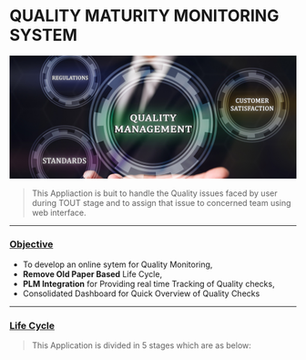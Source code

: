 # QUALITY MATURITY MONITORING SYSTEM

![enter image description here](https://github.com/ankesh-verma/PERL/blob/main/Quality_Maturity_Monitoring/images/Main_Standard.png?raw=true)

> This Appliaction is buit to handle the Quality issues faced by user during TOUT stage and to assign that issue to concerned team using web interface.
***
### <u>Objective</u>
 * To develop an online sytem for Quality Monitoring,
 * <b>Remove Old Paper Based</b> Life Cycle,
 * <b>PLM Integration</b> for Providing real time Tracking of Quality checks,
 * Consolidated Dashboard for Quick Overview of Quality Checks
***
### <u>Life Cycle</u>

> This Application is divided in 5 stages which are as below:



